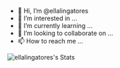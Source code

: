 - 👋 Hi, I’m @ellalingatores
- 👀 I’m interested in ...
- 🌱 I’m currently learning ...
- 💞️ I’m looking to collaborate on ...
- 📫 How to reach me ...

<!---
ellalingatores/ellalingatores is a ✨ special ✨ repository because its `README.md` (this file) appears on your GitHub profile.
You can click the Preview link to take a look at your changes.
--->
![ellalingatores's Stats](https://github-readme-stats.vercel.app/api?username=ellalingatores&theme=vue-dark&show_icons=true&hide_border=true&count_private=true)
